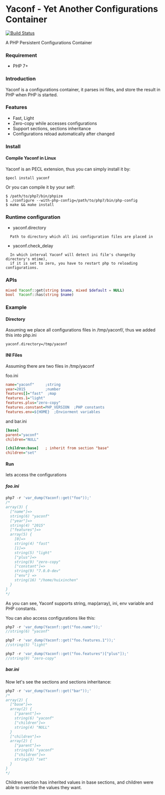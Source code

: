 # Yaconf - Yet Another Configurations Container
[![Build Status](https://secure.travis-ci.org/laruence/yaconf.png)](https://travis-ci.org/laruence/yaconf)

A PHP Persistent Configurations Container

### Requirement
- PHP 7+

### Introduction

Yaconf is a configurations container, it parses ini files, and store the result in PHP when PHP is started.

### Features
- Fast, Light
- Zero-copy while accesses configurations
- Support sections, sections inheritance
- Configurations reload automatically after changed

### Install

#### Compile Yaconf in Linux
Yaconf is an PECL extension, thus you can simply install it by:

```
$pecl install yaconf
```
Or you can compile it by your self:
```
$ /path/to/php7/bin/phpize
$ ./configure --with-php-config=/path/to/php7/bin/php-config
$ make && make install
```

### Runtime configuration

- yaconf.directory
```
  Path to directory which all ini configuration files are placed in
```
- yaconf.check_delay
```
  In which interval Yaconf will detect ini file's change(by directory's mtime),
  if it is set to zero, you have to restart php to reloading configurations.
```

### APIs

````php
mixed Yaconf::get(string $name, mixed $default = NULL)
bool  Yaconf::has(string $name)
````

### Example

#### Directory

Assuming we place all configurations files in /tmp/yaconf/, thus we added this into php.ini
```
yaconf.directory=/tmp/yaconf
````

#### INI Files

Assuming there are two files in /tmp/yaconf

foo.ini
````ini
name="yaconf"     ;string
year=2015         ;number
features[]="fast"  ;map
features.1="light"
features.plus="zero-copy"
features.constant=PHP_VERSION  ;PHP constants
features.env=${HOME}  ;Enviorment variables
````
and bar.ini
````ini
[base]
parent="yaconf"
children="NULL"

[children:base]   ; inherit from section "base"
children="set"
````
#### Run
lets access the configurations

##### foo.ini
````php
php7 -r 'var_dump(Yaconf::get("foo"));'
/*
array(3) {
  ["name"]=>
  string(6) "yaconf"
  ["year"]=>
  string(4) "2015"
  ["features"]=>
  array(5) {
    [0]=>
    string(4) "fast"
    [1]=>
    string(5) "light"
    ["plus"]=>
    string(9) "zero-copy"
    ["constant"]=>
    string(9) "7.0.0-dev"
    ["env"] =>
    string(16) "/home/huixinchen"
  }
}
*/
````
As you can see, Yaconf supports string, map(array), ini, env variable and PHP constants.

You can also access configurations like this:
````php
php7 -r 'var_dump(Yaconf::get("foo.name"));'
//string(6) "yaconf"

php7 -r 'var_dump(Yaconf::get("foo.features.1"));'
//string(5) "light"

php7 -r 'var_dump(Yaconf::get("foo.features")["plus"]);'
//string(9) "zero-copy"
````

##### bar.ini
Now let's see the sections and sections inheritance:
````php
php7 -r 'var_dump(Yaconf::get("bar"));'
/*
array(2) {
  ["base"]=>
  array(2) {
    ["parent"]=>
    string(6) "yaconf"
    ["children"]=>
    string(4) "NULL"
  }
  ["children"]=>
  array(2) {
    ["parent"]=>
    string(6) "yaconf"
    ["children"]=>
    string(3) "set"
  }
}
*/
````

Children section has inherited values in base sections, and children were able to override the values they want.
